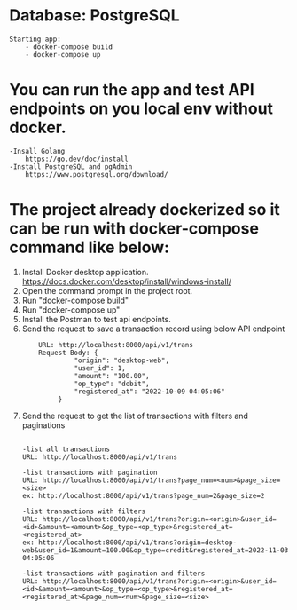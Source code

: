 # Database: PostgreSQL 
	Starting app: 
		- docker-compose build
		- docker-compose up

# You can run the app and test API endpoints on you local env without docker.
	-Insall Golang
		https://go.dev/doc/install
	-Install PostgreSQL and pgAdmin
		https://www.postgresql.org/download/

# The project already dockerized so it can be run with docker-compose command like below:

1. Install Docker desktop application.
   	https://docs.docker.com/desktop/install/windows-install/
2. Open the command prompt in the project root.
3. Run "docker-compose build"
4. Run "docker-compose up"
5. Install the Postman to test api endpoints.
6. Send the request to save a transaction record using below API endpoint
   ``` method: POST
       URL: http://localhost:8000/api/v1/trans
       Request Body: {
   				"origin": "desktop-web",
   				"user_id": 1,
   				"amount": "100.00",
   				"op_type": "debit",
   				"registered_at": "2022-10-09 04:05:06"
  			}
   ```			
7. Send the request to get the list of transactions with filters and paginations
   ```method: GET,

   -list all transactions
   URL: http://localhost:8000/api/v1/trans

   -list transactions with pagination
   URL: http://localhost:8000/api/v1/trans?page_num=<num>&page_size=<size>
   ex: http://localhost:8000/api/v1/trans?page_num=2&page_size=2

   -list transactions with filters
   URL: http://localhost:8000/api/v1/trans?origin=<origin>&user_id=<id>&amount=<amount>&op_type=<op_type>&registered_at=<registered_at>
   ex: http://localhost:8000/api/v1/trans?origin=desktop-web&user_id=1&amount=100.00&op_type=credit&registered_at=2022-11-03 04:05:06

   -list transactions with pagination and filters
   URL: http://localhost:8000/api/v1/trans?origin=<origin>&user_id=<id>&amount=<amount>&op_type=<op_type>&registered_at=<registered_at>&page_num=<num>&page_size=<size>
   ```
